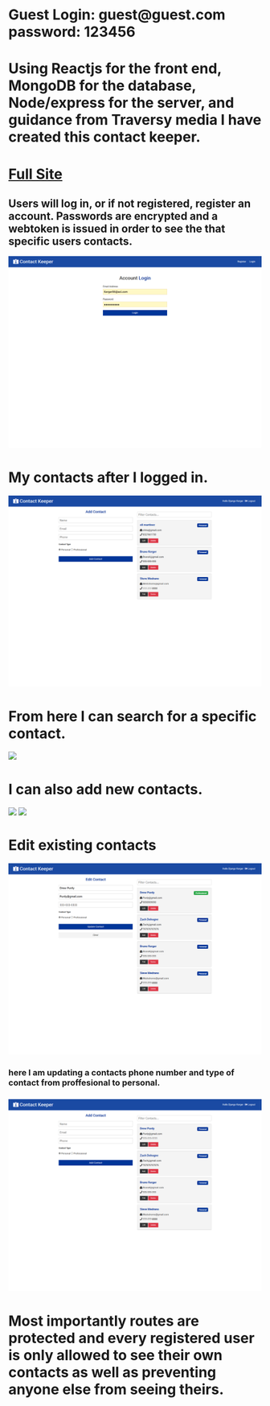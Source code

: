 <h1>Guest Login: guest@guest.com password: 123456   </h1>

<h1>Using Reactjs for the front end, MongoDB for the database, Node/express for the server, and guidance from Traversy media I have created this contact keeper.   </h1>

<a href = "https://mysterious-refuge-07031.herokuapp.com/login">          <h1>Full Site</h1></a>

<h2>Users will log in, or if not registered, register an account. Passwords are encrypted and a webtoken is issued in order to see the that specific users contacts.</h2>
<img src="./images/Contact-keeper-login.png" />

<h1> My contacts after I logged in.</h1>
<img src="./images/Contact-keeper-storedcontacts.png"/>

<h1>From here I can search for a specific contact.</h1>
<img src="./images/Contact-keeper-filteredcontacts.png" />

<h1>I can also add new contacts.</h1>
<img src="./images/Contact-keeper-addingcontacts.png" />
<img src="./images/Contact-keeper-addedcontacts.png" />

<h1>Edit existing contacts</h1>
<img src="./images/Contact-keeper-editcontact.png" />
<h3> here I am updating a contacts phone number and type of contact from proffesional to personal.<h3>
<img src="./images/Contact-keeper-commitedit.png" />

<h1>Most importantly routes are protected and every registered user is only allowed to see their own contacts as well as preventing anyone else from seeing theirs.</h1>

